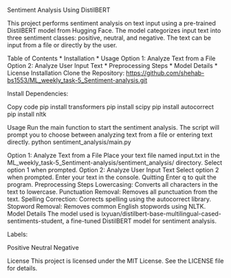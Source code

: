 Sentiment Analysis Using DistilBERT

This project performs sentiment analysis on text input using a pre-trained DistilBERT model from Hugging Face. The model categorizes input text into three sentiment classes: positive, neutral, and negative. The text can be input from a file or directly by the user.

Table of Contents
    * Installation
    * Usage
        Option 1: Analyze Text from a File
        Option 2: Analyze User Input Text
    * Preprocessing Steps
    * Model Details
    * License
Installation
Clone the Repository: https://github.com/shehab-bs1553/ML_weekly_task-5_Sentiment-analysis.git

Install Dependencies:

Copy code
pip install transformers
pip install scipy
pip install autocorrect
pip install nltk

Usage
Run the main function to start the sentiment analysis. The script will prompt you to choose between analyzing text from a file or entering text directly.
python sentiment_analysis/main.py

Option 1: Analyze Text from a File
Place your text file named input.txt in the ML_weekly_task-5_Sentiment-analysis/sentiment_analysis/ directory.
Select option 1 when prompted.
Option 2: Analyze User Input Text
Select option 2 when prompted.
Enter your text in the console.
Quitting
Enter q to quit the program.
Preprocessing Steps
Lowercasing: Converts all characters in the text to lowercase.
Punctuation Removal: Removes all punctuation from the text.
Spelling Correction: Corrects spelling using the autocorrect library.
Stopword Removal: Removes common English stopwords using NLTK.
Model Details
The model used is lxyuan/distilbert-base-multilingual-cased-sentiments-student, a fine-tuned DistilBERT model for sentiment analysis.

Labels:

Positive
Neutral
Negative

License
This project is licensed under the MIT License. See the LICENSE file for details.
